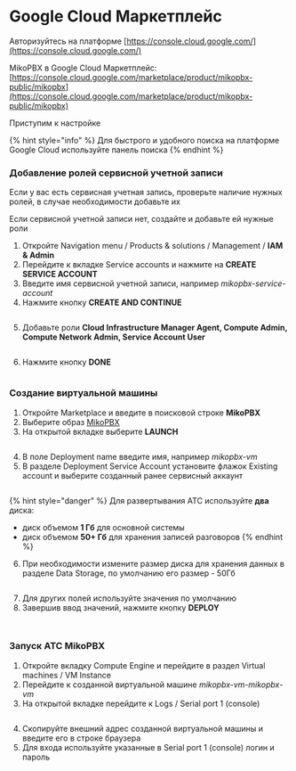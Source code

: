 # Google Cloud Маркетплейс

Авторизуйтесь на платформе [https://console.cloud.google.com/](https://console.cloud.google.com/)

MikoPBX в Google Cloud Маркетплейс: [https://console.cloud.google.com/marketplace/product/mikopbx-public/mikopbx](https://console.cloud.google.com/marketplace/product/mikopbx-public/mikopbx)

Приступим к настройке

{% hint style="info" %}
Для быстрого и удобного поиска на платформе Google Cloud используйте панель поиска
{% endhint %}

### **Добавление** ролей с**ервисной** учетной записи

Если у вас есть сервисная учетная запись, проверьте наличие нужных ролей, в случае необходимости добавьте их

Если сервисной учетной записи нет, создайте и добавьте ей нужные роли

1. Откройте Navigation menu / Products & solutions / Management / **IAM & Admin**
2. Перейдите к вкладке Service accounts и нажмите на **CREATE SERVICE ACCOUNT**
3. Введите имя сервисной учетной записи, например _mikopbx-service-account_
4. Нажмите кнопку **CREATE AND CONTINUE**

<figure><img src="../../../.gitbook/assets/MikoPBXGoogleCloudInstallation_1 (1).png" alt=""><figcaption></figcaption></figure>

5. Добавьте роли **Cloud Infrastructure Manager Agent, Compute Admin, Compute Network Admin, Service Account User**

<figure><img src="../../../.gitbook/assets/MikoPBXGoogleCloudInstallation_2 (1).png" alt=""><figcaption></figcaption></figure>

6. Нажмите кнопку **DONE**

<figure><img src="../../../.gitbook/assets/MikoPBXGoogleCloudInstallation_4 (1).png" alt=""><figcaption></figcaption></figure>

### **Создание виртуальной машины**

1. Откройте Marketplace и введите в поисковой строке **MikoPBX**
2. Выберите образ [MikoPBX](https://console.cloud.google.com/marketplace/product/mikopbx-public/mikopbx)
3. На открытой вкладке выберите **LAUNCH**

<figure><img src="../../../.gitbook/assets/MikoPBXGoogleCloudInstallation_5 (1).png" alt=""><figcaption></figcaption></figure>

4. В поле Deployment name введите имя, например _mikopbx-vm_
5. В разделе Deployment Service Account установите флажок Existing account и выберите созданный ранее сервисный аккаунт

<figure><img src="../../../.gitbook/assets/MikoPBXGoogleCloudInstallation_7 (2).png" alt=""><figcaption></figcaption></figure>

{% hint style="danger" %}
Для развертывания АТС используйте **два** диска:

* диск объемом **1 Гб** для основной системы
* диск объемом **50+ Гб** для хранения записей разговоров
{% endhint %}

6. При необходимости измените размер диска для хранения данных в разделе Data Storage, по умолчанию его размер - 50Гб

<figure><img src="../../../.gitbook/assets/MikoPBXGoogleCloudInstallation_8 (1).png" alt=""><figcaption></figcaption></figure>

7. Для других полей используйте значения по умолчанию
8. Завершив ввод значений, нажмите кнопку **DEPLOY**

<figure><img src="../../../.gitbook/assets/MikoPBXGoogleCloudInstallation_9 (1).png" alt=""><figcaption></figcaption></figure>

<figure><img src="../../../.gitbook/assets/MikoPBXGoogleCloudInstallation_10 (2).png" alt=""><figcaption></figcaption></figure>

### **Запуск АТС MikoPBX**

1. Откройте вкладку Compute Engine и перейдите в раздел Virtual machines / VM Instance
2. Перейдите к созданной виртуальной машине _mikopbx-vm-mikopbx-vm_
3. На открытой вкладке перейдите к Logs / Serial port 1 (console)

<figure><img src="../../../.gitbook/assets/MikoPBXGoogleCloudInstallation_12 (2).png" alt=""><figcaption></figcaption></figure>

4. Скопируйте внешний адрес созданной виртуальной машины и введите его в строке браузера
5. Для входа используйте указанные в Serial port 1 (console) логин и пароль

<figure><img src="../../../.gitbook/assets/MikoPBXGoogleCloudInstallation_13 (2).png" alt=""><figcaption></figcaption></figure>
